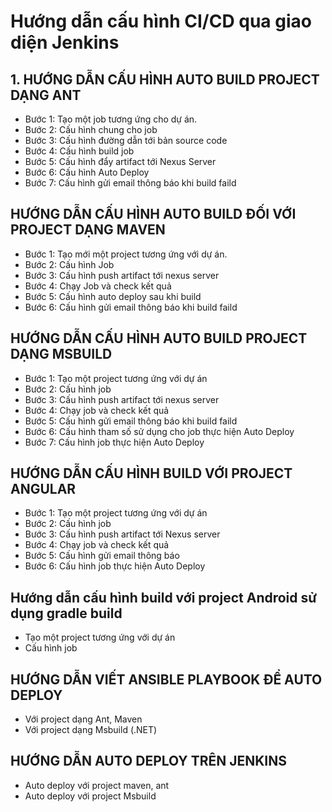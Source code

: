# Hướng dẫn cấu hình CI/CD qua giao diện Jenkins

## 1. HƯỚNG DẪN CẤU HÌNH AUTO BUILD PROJECT DẠNG ANT

- Bước 1: Tạo một job tương ứng cho dự án.
- Bước 2: Cấu hình chung cho job
- Bước 3: Cấu hình đường dẫn tới bản source code
- Bước 4: Cấu hình build job
- Bước 5: Cấu hình đẩy artifact tới Nexus Server
- Bước 6: Cấu hình Auto Deploy
- Bước 7: Cấu hình gửi email thông báo khi build faild

## HƯỚNG DẪN CẤU HÌNH AUTO BUILD ĐỐI VỚI PROJECT DẠNG MAVEN

- Bước 1: Tạo mới một project tương ứng với dự án.
- Bước 2: Cấu hình Job
- Bước 3: Cấu hình push artifact tới nexus server
- Bước 4: Chạy Job và check kết quả
- Bước 5: Cấu hình auto deploy sau khi build
- Bước 6: Cấu hình gửi email thông báo khi build faild

## HƯỚNG DẪN CẤU HÌNH AUTO BUILD PROJECT DẠNG MSBUILD

- Bước 1: Tạo một project tương ứng với dự án
- Bước 2: Cấu hình job
- Bước 3: Cấu hình push artifact tới nexus server
- Bước 4: Chạy job và check kết quả
- Bước 5: Cấu hình gửi email thông báo khi build faild
- Bước 6: Cấu hình tham số sử dụng cho job thực hiện Auto Deploy
- Bước 7: Cấu hình job thực hiện Auto Deploy

## HƯỚNG DẪN CẤU HÌNH BUILD VỚI PROJECT ANGULAR

- Bước 1: Tạo một project tương ứng với dự án
- Bước 2: Cấu hình job
- Bước 3: Cấu hình push artifact tới Nexus server
- Bước 4: Chạy job và check kết quả
- Bước 5: Cấu hình gửi email thông báo
- Bước 6: Cấu hình job thực hiện Auto Deploy

## Hướng dẫn cấu hình build với project Android sử dụng gradle build

- Tạo một project tương ứng với dự án
- Cấu hình job

## HƯỚNG DẪN VIẾT ANSIBLE PLAYBOOK ĐỂ AUTO DEPLOY

- Với project dạng Ant, Maven
- Với project dạng Msbuild (.NET)

## HƯỚNG DẪN AUTO DEPLOY TRÊN JENKINS

- Auto deploy với project maven, ant
- Auto deploy với project Msbuild
